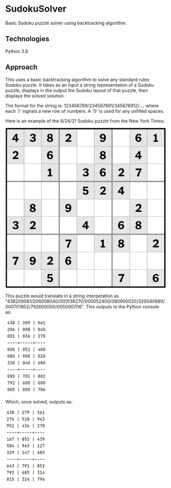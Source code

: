 # SudokuSolver
Basic Sudoku puzzle solver using backtracking algorithm.

## Technologies
Python 3.8

## Approach
This uses a basic backtracking algorithm to solve any standard rules Sudoku puzzle. It takes as an input a string representation of a Sudoku puzzle, displays in the output the Sudoku layout of that puzzle, then displays the solved solution.

The format for the string is: 123456789/234567891/345678912/..., where each '/' signals a new row of numbers. A '0' is used for any unfilled spaces.

Here is an example of the 8/24/21 Sudoku puzzle from the New York Times:

![](./imgs/NYT.PNG?s=100)

This puzzle would translate in a string interpetation as "438209061/206008040/001036270/000052400/080900020/320040680/000701802/792600000/005000706". This outputs to the Python console as:

![](./imgs/unsolvedOutput.PNG)

Which, once solved, outputs as:

![](./imgs/solvedOutput.PNG)
